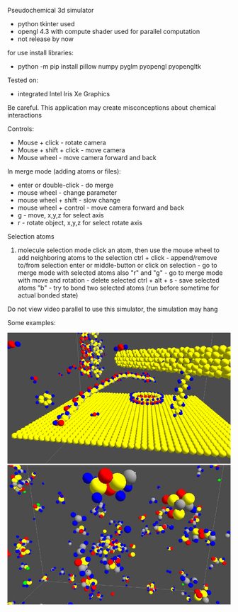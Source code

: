 Pseudochemical 3d simulator
- python tkinter used
- opengl 4.3 with compute shader used for parallel computation
- not release by now

for use install libraries:
- python -m pip install pillow numpy pyglm pyopengl pyopengltk

Tested on:
- integrated Intel Iris Xe Graphics

Be careful. This application may create misconceptions about chemical interactions

Controls:
-    Mouse + click -  rotate camera
-    Mouse + shift + click  - move camera
-    Mouse wheel - move camera forward and back

 In merge mode (adding atoms or files):
- enter or double-click - do merge 
- mouse wheel - change parameter
- mouse wheel + shift - slow change
- mouse wheel + control - move camera forward and back
- g - move,  x,y,z for select axis
- r - rotate object, x,y,z for select rotate axis

Selection atoms
1. molecule selection mode
    click an atom, then use the mouse wheel to add neighboring atoms to the selection
    ctrl + click  - append/remove to/from selection
    enter or middle-button or click on selection - go to merge mode with selected atoms
    also "r" and "g" - go to merge mode with move and rotation
    <delete> - delete selected
    ctrl + alt + s - save selected atoms
    "b" - try to bond two selected atoms (run before sometime for actual bonded state)



Do not view video parallel to use this simulator, the simulation may hang


Some examples:

!["demopic 1](images/demo1.PNG?raw=true )
!["demopic 2](images/demo2.JPG?raw=true )

